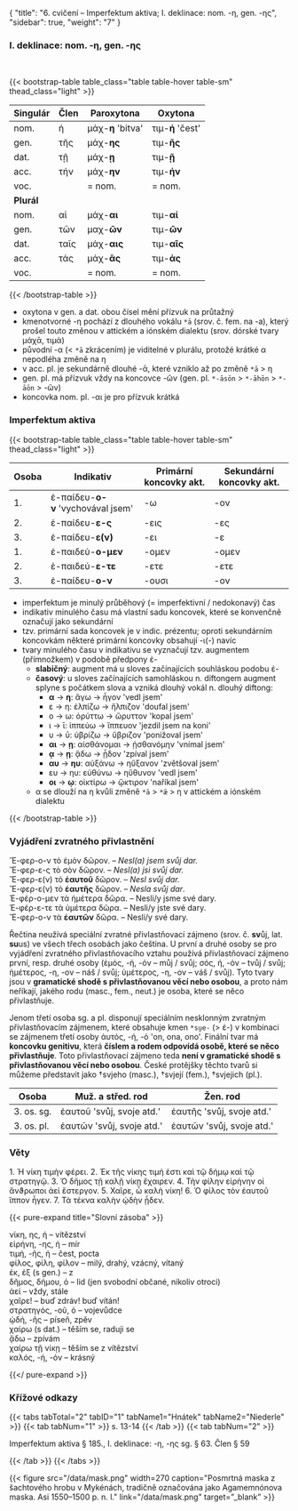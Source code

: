 {
"title": "6. cvičení – Imperfektum aktiva; I. deklinace: nom. -η, gen. -ης",
    "sidebar": true,
    "weight": "7"
}

### I. deklinace: nom. -η, gen. -ης

</br>

{{< bootstrap-table table_class="table table-hover table-sm" thead_class="light" >}}

| Singulár   | Člen | Paroxytona        | Oxytona          |
| ---------- | ---- | ----------------- | ---------------- |
| nom.       | ἡ    | μάχ-__η__ 'bitva' | τιμ-**ή** 'čest' |
| gen.       | τῆς  | μάχ-**ης**        | τιμ-**ῆς**       |
| dat.       | τῇ   | μάχ-__ῃ__         | τιμ-**ῇ**        |
| acc.       | τήν  | μάχ-__ην__        | τιμ-**ήν**       |
| voc.       |      | = nom.            | = nom.           |
| **Plurál** |      |                   |                  |
| nom.       | αἱ   | μάχ-**αι**        | τιμ-**αί**       |
| gen.       | τῶν  | μαχ-**ῶν**        | τιμ-**ῶν**       |
| dat.       | ταῖς | μάχ-**αις**       | τιμ-**αῖς**      |
| acc.       | τάς  | μάχ-**ᾱς**        | τιμ-**άς**       |
| voc.       |      | = nom.            | = nom.           |

{{< /bootstrap-table >}}

- oxytona v gen. a dat. obou čísel mění přízvuk na průtažný 
- kmenotvorné -η pochází z dlouhého vokálu `*ā` (srov. č. fem. na -a), který prošel touto změnou v attickém a iónském dialektu (srov. dórské tvary μάχᾱ, τιμά)
- původní -α (< `*ā` zkrácením) je viditelné v plurálu, protožé krátké α nepodléha změně na η
- v acc. pl. je sekundárně dlouhé -ᾱ, které vzniklo až po změně `*ā` > η
- gen. pl. má přízvuk vždy na koncovce -ῶν (gen. pl. `*-āsōn` > `*-āhōn` > `*-āōn` > -ῶν)
- koncovka nom. pl. -αι je pro přízvuk krátká 

### Imperfektum aktiva

{{< bootstrap-table table_class="table table-hover table-sm" thead_class="light" >}}

| Osoba | Ιndikativ                          | Primární koncovky akt. | Sekundární koncovky akt. |
| ----- | ---------------------------------- | ---------------------- | ------------------------ |
| 1.    | ἐ-παίδευ-**ο-ν** 'vychovával jsem' | -ω                     | -ον                      |
| 2.    | ἐ-παίδευ-**ε-ς**                   | -εις                   | -ες                      |
| 3.    | ἐ-παίδευ-**ε(ν)**                  | -ει                    | -ε                       |
| 1.    | ἐ-παιδεύ-**ο-μεν**                 | -ομεν                  | -ομεν                    |
| 2.    | ἐ-παιδεύ-**ε-τε**                  | -ετε                   | -ετε                     |
| 3.    | ἐ-παίδευ-**ο-ν**                   | -ουσι                  | -ον                      |

- imperfektum je minulý průběhový (= imperfektivní / nedokonavý) čas
- indikativ minulého času má vlastní sadu koncovek, které se konvenčně označují jako sekundární 
- tzv. primární sada koncovek je v indic. prézentu; oproti sekundárním koncovkám některé primární koncovky obsahují -ι(-) navíc 
- tvary minulého času v indikativu se vyznačují tzv. augmentem (přímnožkem) v podobě předpony ἐ- 
  - **slabičný**: augment má u sloves začínajících souhláskou podobu ἐ-
  - **časový**: u sloves začínajících samohláskou n. diftongem augment splyne s počátkem slova a vzniká dlouhý vokál n. dlouhý diftong: 
    - **α** → **η**: ἄγω → ἦγον 'vedl jsem'
    - ε → η: ἐλπίζω → ἤλπιζον 'doufal jsem'
    - ο → ω: ὀρύττω → ὤρυττον 'kopal jsem'
    - ι → ῑ: ἱππεύω → ἵππευον 'jezdil jsem na koni'
    - υ → ῡ: ὑβρίζω → ὕβριζον 'ponižoval jsem'
    - **αι** → **ῃ**: αἰσθάνομαι → ᾐσθανόμην 'vnímal jsem'
    - **ᾳ** → **ῃ**: ᾄδω → ᾖδον 'zpíval jsem'
    - **αυ** → **ηυ**: αὐξάνω → ηὔξανον 'zvětšoval jsem'
    - ευ → ηυ: εὐθύνω → ηὔθυνον 'vedl jsem'
    - **οι** → **ῳ**: οἰκτίρω → ᾤκτιρον 'naříkal jsem'
  - α se dlouží na η kvůli změně `*ā` > `*ǣ` > η v attickém a iónském dialektu

{{< /bootstrap-table >}}

### Vyjádření zvratného přivlastnění

Ἔ-φερ-ο-ν τὸ ἐμὸν δῶρον. – _Nesl(a) jsem svůj dar._  
Ἔ-φερ-ε-ς τὸ σὸν δῶρον. – _Nesl(a) jsi svůj dar._  
Ἔ-φερ-ε(ν) τὸ **ἑαυτοῦ** δῶρον. – _Nesl svůj dar._   
Ἔ-φερ-ε(ν) τὸ **ἑαυτῆς** δῶρον. – _Nesla svůj dar_.  
Ἐ-φέρ-ο-μεν τὰ ἡμέτερα δῶρα. – Nesli/y jsme své dary.   
Ἐ-φέρ-ε-τε τὰ ὑμέτερα δῶρα. – Nesli/y jste své dary.  
Ἔ-φερ-ο-ν τὰ **ἑαυτῶν** δῶρα. – Nesli/y své dary.  

Řečtina neužívá speciální zvratné přivlastňovací zájmeno (srov. č. **sv**ůj, lat. **su**us) ve všech třech osobách jako čeština. U první a druhé osoby se pro vyjádření zvratného přivlastňovacího vztahu používá přivlastňovací zájmeno první, resp. druhé osoby (ἐμός, -ή,  -όν – můj / svůj; σός, ή, -όν – tvůj / svůj; ἡμέτερος, -η, -ον – náš / svůj; ὑμέτερος, -η, -ον – váš / svůj). Tyto tvary jsou v **gramatické shodě s přivlastňovanou věcí nebo osobou**, a proto nám neříkají, jakého rodu (masc., fem., neut.) je osoba, které se něco přivlastňuje.    

Jenom třetí osoba sg. a pl. disponují speciálním nesklonným zvratným přivlastňovacím zájmenem, které obsahuje kmen `*su̯e-` (> ἑ-) v kombinaci se zájmenem třetí osoby ἀυτός, -ή, -ό 'on, ona, ono'. Finální tvar má **koncovku genitivu**, která **číslem a rodem odpovídá osobě, které se něco přivlastňuje**. Toto přivlastňovací zájmeno teda **není v gramatické shodě s přivlastňovanou věcí nebo osobou**. České protějšky těchto tvarů si můžeme představit jako †svjeho (masc.), †svjejí (fem.), †svjejich (pl.).  

| Osoba      | Muž. a střed. rod         | Žen. rod                  |
| ---------- | ------------------------- | ------------------------- |
| 3. os. sg. | ἑαυτοῦ 'svůj, svoje atd.' | ἑαυτῆς 'svůj, svoje atd.' |
| 3. os. pl. | ἑαυτῶν 'svůj, svoje atd.' | ἑαυτῶν 'svůj, svoje atd.' |

### Věty

1\. Ἡ νίκη τιμὴν φέρει. 2. Ἐκ τῆς νίκης τιμή ἐστι καὶ τῷ δήμῳ καὶ τῷ στρατηγῷ. 3. Ὁ δῆμος τῇ καλῇ νίκῃ ἔχαιρεν. 4. Τὴν φίλην εἰρήνην οἱ ἄνϑρωποι ἀεὶ ἔστεργον. 5. Χαῖρε, ὦ καλὴ νίκη! 6. Ὁ φίλος τὸν ἑαυτοῦ ἵππον ἦγεν. 7. Τὰ τέκνα καλὴν ᾠδὴν ᾖδεν.

{{< pure-expand title="Slovní zásoba" >}}     

νίκη, ης, ἡ – vítězství   
εἰρήνη, -ης, ἡ – mír  
τιμή, -ῆς, ἡ – čest, pocta   
φίλος, φίλη, φίλον – milý, drahý, vzácný, vítaný   
ἐκ, ἐξ (s gen.) – z   
δῆμος, δήμου, ὁ – lid (jen svobodní občané, nikoliv otroci)  
ἀεί – vždy, stále  
χαῖρε! – buď zdráv! buď vítán!  
στρατηγός, -οῦ, ὁ – vojevůdce   
ᾠδή, -ῆς – píseň, zpěv  
χαίρω (s dat.) – těším se, raduji se   
ᾄδω – zpívám  
χαίρω τῇ νίκῃ – těším se z vítězství   
καλός, -ή, -όν – krásný

{{</ pure-expand >}}

### Křížové odkazy

{{< tabs tabTotal="2" tabID="1" tabName1="Hnátek" tabName2="Niederle" >}}
{{< tab tabNum="1" >}}
s. 13-14
{{< /tab >}}
{{< tab tabNum="2" >}}

Imperfektum aktiva § 185., I. deklinace: -η, -ης sg. § 63. Člen § 59

{{< /tab >}}
{{< /tabs >}}

{{< figure src="/data/mask.png" width=270 caption="Posmrtná maska z šachtového hrobu v Mykénách, tradičně označována jako Agamemnónova maska. Asi 1550–1500 p. n. l." link="/data/mask.png" target=”_blank” >}}